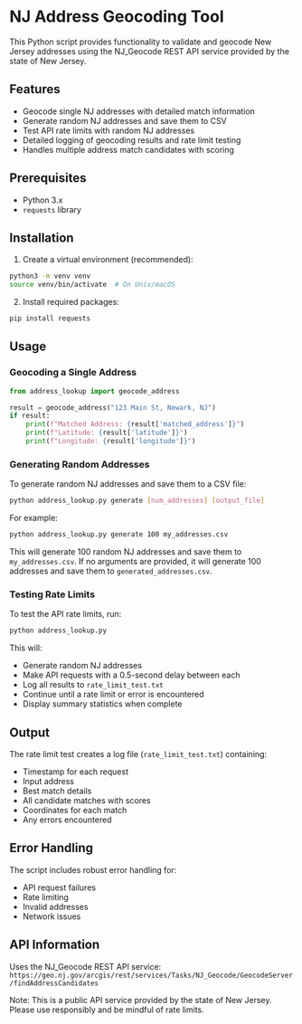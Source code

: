 # NJ Address Geocoding Tool

This Python script provides functionality to validate and geocode New Jersey addresses using the NJ_Geocode REST API service provided by the state of New Jersey.

## Features

- Geocode single NJ addresses with detailed match information
- Generate random NJ addresses and save them to CSV
- Test API rate limits with random NJ addresses
- Detailed logging of geocoding results and rate limit testing
- Handles multiple address match candidates with scoring

## Prerequisites

- Python 3.x
- `requests` library

## Installation

1. Create a virtual environment (recommended):

```bash
python3 -m venv venv
source venv/bin/activate  # On Unix/macOS
```

2. Install required packages:

```bash
pip install requests
```

## Usage

### Geocoding a Single Address

```python
from address_lookup import geocode_address

result = geocode_address("123 Main St, Newark, NJ")
if result:
    print(f"Matched Address: {result['matched_address']}")
    print(f"Latitude: {result['latitude']}")
    print(f"Longitude: {result['longitude']}")
```

### Generating Random Addresses

To generate random NJ addresses and save them to a CSV file:

```bash
python address_lookup.py generate [num_addresses] [output_file]
```

For example:

```bash
python address_lookup.py generate 100 my_addresses.csv
```

This will generate 100 random NJ addresses and save them to `my_addresses.csv`. If no arguments are provided, it will generate 100 addresses and save them to `generated_addresses.csv`.

### Testing Rate Limits

To test the API rate limits, run:

```bash
python address_lookup.py
```

This will:

- Generate random NJ addresses
- Make API requests with a 0.5-second delay between each
- Log all results to `rate_limit_test.txt`
- Continue until a rate limit or error is encountered
- Display summary statistics when complete

## Output

The rate limit test creates a log file (`rate_limit_test.txt`) containing:

- Timestamp for each request
- Input address
- Best match details
- All candidate matches with scores
- Coordinates for each match
- Any errors encountered

## Error Handling

The script includes robust error handling for:

- API request failures
- Rate limiting
- Invalid addresses
- Network issues

## API Information

Uses the NJ_Geocode REST API service:
`https://geo.nj.gov/arcgis/rest/services/Tasks/NJ_Geocode/GeocodeServer/findAddressCandidates`

Note: This is a public API service provided by the state of New Jersey. Please use responsibly and be mindful of rate limits.
